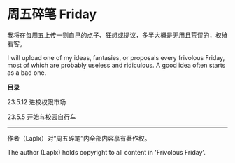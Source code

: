 #   周五碎笔 Friday

我将在每周五上传一则自己的点子、狂想或提议，多半大概是无用且荒谬的，权飨看客。

I will upload one of my ideas, fantasies, or proposals every frivolous Friday, most of which are probably useless and ridiculous. A good idea often starts as a bad one.

**目录**

23.5.12  进校权限市场

23.5.5  开始与校园自行车

---

作者（Laplx）对“周五碎笔”内全部内容享有著作权。

The author (Laplx) holds copyright to all content in 'Frivolous Friday'.

